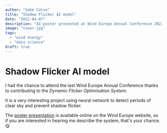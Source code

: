 ```yaml
---
author: "Gabe Calvo"
title: "Shadow Flicker AI model"
date: "2022-04-07"
description: "AI-poster presented at Wind Europe Annual Conference 2022."
image: "cover.jpg"
tags:
  - "wind energy"
  - "data science"
draft: true
---
```


# Shadow Flicker AI model

I had the chance to attend the last Wind Europe Annual Conference thanks to contributing to the 
*Dynamic Flicker Optimisation System*.

It is a very interesting project using neural network to detect periods of clear sky and prevent shadow flicker.

The [poster presentation](https://windeurope.org/annual2022/conference/posters/PO217/) is available online on the 
Wind Europe website, so if you are interested in hearing me describe the system, that's your chance. 😋
